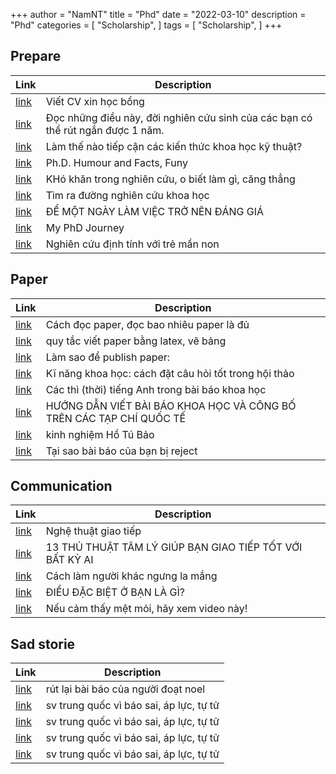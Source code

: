 
+++
author = "NamNT"
title = "Phd"
date = "2022-03-10"
description = "Phd"
categories = [
    "Scholarship",
]
tags = [
    "Scholarship",
]
+++

## Prepare
| Link                                                             | Description                                                                     |
|------------------------------------------------------------------|---------------------------------------------------------------------------------|
| [link](https://www.facebook.com/groups/hbgshq/permalink/1592031614192849) | Viết CV xin học bổng |
| [link](https://www.facebook.com/ngominhhaivietnam/posts/778137359307149) | Đọc những điều này, đời nghiên cứu sinh của các bạn có thể rút ngắn được 1 năm. |
| [link](https://www.facebook.com/groups/636078959788124/permalink/2450998954962773/) | Làm thế nào tiếp cận các kiến thức khoa học kỹ thuật? |
| [link](https://www.facebook.com/phdhumour/)                              | Ph.D. Humour and Facts, Funy                                                    |
| [link](https://www.facebook.com/groups/machinelearningcoban/permalink/444190246038388/) | KHó khăn trong nghiên cứu, o biết làm gì, căng thẳng |
| [link](https://www.facebook.com/quangtrung.duong/posts/10158956355924237)               | Tìm ra đường nghiên cứu khoa học                     |
| [link](https://www.facebook.com/nghethuatsong8/posts/1572765009497840)                  | ĐỂ MỘT NGÀY LÀM VIỆC TRỞ NÊN ĐÁNG GIÁ                |
| [link](https://youtu.be/6YcRFcmw76s) | My PhD Journey                       |
| [link](https://youtu.be/ISBh_CCHUOs) | Nghiên cứu định tính với trẻ mần non |

## Paper
| Link                                                                                                                                                                          | Description                               |
|-------------------------------------------------------------------------------------------------------------------------------------------------------------------------------|-------------------------------------------|
| [link](https://www.kdnuggets.com/2019/09/advice-building-machine-learning-career-research-papers-andrew-ng.html?fbclid=IwAR1GxZDDTFg0Q8oPDK3MRU3WGOsyB4Jbk33zT5tRrzjrJWpgko7uM6aNxCI) | Cách đọc paper, đọc bao nhiêu paper là đủ |
| [link](https://docs.google.com/document/d/1zXXtti9JgcTERvIZXNwSRncw2T1dUC8dt6PJlYSH-2g/edit#)                                                                                         | quy tắc viết paper bằng latex, vẽ bảng    |
| [link](https://www.facebook.com/groups/636078959788124/permalink/2470056303057038/)                                                                                                   | Làm sao để publish paper:                 |
| [link](https://www.facebook.com/drnguyenvtuan/posts/644169456030375)                | Kĩ năng khoa học: cách đặt câu hỏi tốt trong hội thảo               |
| [link](https://www.facebook.com/groups/636078959788124/permalink/2613139628748704/) | Các thì (thời) tiếng Anh trong bài báo khoa học                     |
| [link](https://www.facebook.com/groups/vietphd/permalink/10156848755217991/)        | HƯỚNG DẪN VIẾT BÀI BÁO KHOA HỌC VÀ CÔNG BỐ TRÊN CÁC TẠP CHÍ QUỐC TẾ |
| [link](http://www.jaist.ac.jp/~bao/writingsinvietnamese.html) | kinh nghiệm Hồ Tú Bảo |
| [link](https://youtu.be/wBWSmFJ9lPo) | Tại sao bài báo của bạn bị reject    |


## Communication
| Link                                                                            | Description                                              |
|---------------------------------------------------------------------------------|----------------------------------------------------------|
| [link](https://www.facebook.com/giaotiepdethanhcong/posts/2519382784962547)             | Nghệ thuật giao tiếp                                     |
| [link](https://www.facebook.com/giaotiepdethanhcong/posts/2424903637743796)             | 13 THỦ THUẬT TÂM LÝ GIÚP BẠN GIAO TIẾP TỐT VỚI BẤT KỲ AI |
| [link](https://www.facebook.com/watch/?v=606632536425754)                               | Cách làm người khác ngưng la mắng                        |
| [link](https://www.facebook.com/AwakePower/videos/1682274511809292/?v=1682274511809292) | ĐIỀU ĐẶC BIỆT Ở BẠN LÀ GÌ?                               |
| [link](https://www.facebook.com/bkquocte/videos/10156185017529462/?v=10156185017529462) | Nếu cảm thấy mệt mỏi, hãy xem video này!                 |

## Sad storie
| Link                                                                                                                                                  | Description                             |
|-------------------------------------------------------------------------------------------------------------------------------------------------------|-----------------------------------------|
| [link](https://retractionwatch.com/2020/01/02/nobel-winner-retracts-paper-from-science/?fbclid=IwAR0Z6ZZMwsb8lAhfUvCcsqkYc2IA-JpxgBTX2iTE1XQ2v9Z-nfbYjWiFbyI) | rút lại bài báo của người đoạt noel     |
| [link](https://www.facebook.com/groups/vietphd/permalink/10156757419977991/)                                                                                  | sv trung quốc vì báo sai, áp lực, tự tử |
| [link](https://www.facebook.com/groups/ivanet.org/permalink/2290608044358277/)                                                                                | sv trung quốc vì báo sai, áp lực, tự tử |
| [link](https://www.facebook.com/groups/vsen.ovsed/permalink/2299310906822363/)                                                                                | sv trung quốc vì báo sai, áp lực, tự tử |
| [link](https://www.facebook.com/groups/Viet.EB1.EB2/permalink/2330621467186428/)                                                                              | sv trung quốc vì báo sai, áp lực, tự tử |